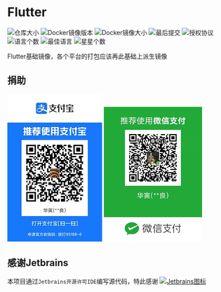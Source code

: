# Flutter

![仓库大小](https://img.shields.io/github/repo-size/codocker/flutter)
![Docker镜像版本](https://img.shields.io/docker/v/storezhang/ddns)
![Docker镜像大小](https://img.shields.io/docker/image-size/storezhang/ddns)
![最后提交](https://img.shields.io/github/last-commit/codocker/flutter)
![授权协议](https://img.shields.io/github/license/codocker/flutter)
![语言个数](https://img.shields.io/github/languages/count/codocker/flutter)
![最佳语言](https://img.shields.io/github/languages/top/codocker/flutter)
![星星个数](https://img.shields.io/github/stars/codocker/flutter?style=social)

Flutter基础镜像，各个平台的打包应该再此基础上派生镜像

## 捐助

![支持宝](https://github.com/storezhang/donate/raw/master/alipay-small.jpg)
![微信](https://github.com/storezhang/donate/raw/master/weipay-small.jpg)

## 感谢Jetbrains

本项目通过`Jetbrains开源许可IDE`编写源代码，特此感谢
[![Jetbrains图标](https://resources.jetbrains.com/storage/products/company/brand/logos/jb_beam.png)](https://www.jetbrains.com/?from=codocker/flutter)
